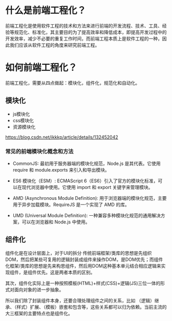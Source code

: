 # 什么是前端工程化？

前端工程化是使用软件工程的技术和方法来进行前端的开发流程、技术、工具、经验等规范化、标准化，其主要目的为了提高效率和降低成本，即提高开发过程中的开发效率，减少不必要的重复工作时间，而前端工程本质上是软件工程的一种，因此我们应该从软件工程的角度来研究前端工程。

# 如何前端工程化？

前端工程化，需要从四点做起：模块化，组件化，规范化和自动化。

## 模块化
- js模块化
- css模块化
- 资源模块化

https://blog.csdn.net/ikkkp/article/details/132452042

### 常见的前端模块化概念和方法
- CommonJS: 最初用于服务器端的模块化规范，Node.js 是其代表。它使用 require 和 module.exports 来引入和导出模块。

- ES6 模块化（ESM）: ECMAScript 6（ES6）引入了官方的模块化标准，可以在现代浏览器中使用。它使用 import 和 export 关键字来管理模块。

- AMD (Asynchronous Module Definition): 用于浏览器端的模块化规范，主要用于异步加载模块。RequireJS 是一个实现了 AMD 的库。

- UMD (Universal Module Definition): 一种兼容多种模块化规范的通用解决方案，可以在浏览器和 Node.js 中使用。


## 组件化
组件化是在设计层面上，对于UI的拆分
传统前端框架/类库的思想是先组织DOM，然后把某些可复用的逻辑封装成组件来操作DOM，是DOM优先；而组件化框架/类库的思想是先来构思组件，然后用DOM这种基本单元结合相应逻辑来实现组件，是组件优先。这是两者本质的区别。

其次，组件化实际上是一种按照模板(HTML)+样式(CSS)+逻辑(JS)三位一体的形式对面向对象的进一步抽象。

所以我们除了封装组件本身，还要合理处理组件之间的关系，比如 （逻辑）继承、（样式）扩展、（模板）嵌套和包含等，这些关系都可以归为依赖。当前主流的大三框架的主要特点也是组件化。



